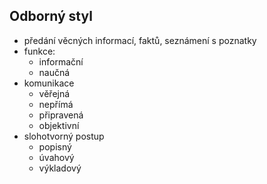 ## Odborný styl

- předání věcných informací, faktů, seznámení s poznatky
- funkce:
  - informační
  - naučná
- komunikace
  - věřejná
  - nepřímá
  - připravená
  - objektivní
- slohotvorný postup
  - popisný
  - úvahový
  - výkladový
